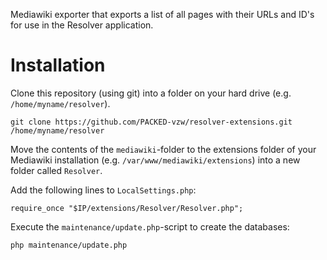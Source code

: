 Mediawiki exporter that exports a list of all pages with their URLs and ID's for use in the Resolver application.

Installation
============

Clone this repository (using git) into a folder on your hard drive (e.g. `/home/myname/resolver`).
```
git clone https://github.com/PACKED-vzw/resolver-extensions.git /home/myname/resolver
```

Move the contents of the `mediawiki`-folder to the extensions folder of your Mediawiki installation (e.g. `/var/www/mediawiki/extensions`) into a new folder called `Resolver`.

Add the following lines to `LocalSettings.php`:
```
require_once "$IP/extensions/Resolver/Resolver.php";
```

Execute the `maintenance/update.php`-script to create the databases:
```
php maintenance/update.php
```

